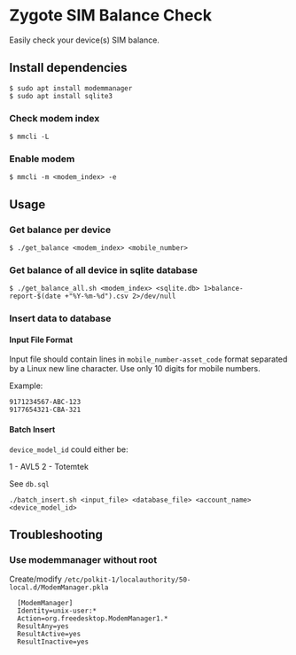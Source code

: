 ﻿# Zygote SIM Balance Check
Easily check your device(s) SIM balance.
## Install dependencies

    $ sudo apt install modemmanager
    $ sudo apt install sqlite3

### Check modem index

    $ mmcli -L

### Enable modem

    $ mmcli -m <modem_index> -e

## Usage

### Get balance per device

    $ ./get_balance <modem_index> <mobile_number>

### Get balance of all device in sqlite database

    $ ./get_balance_all.sh <modem_index> <sqlite.db> 1>balance-report-$(date +"%Y-%m-%d").csv 2>/dev/null

### Insert data to database
#### Input File Format
Input file should contain lines in `mobile_number-asset_code` format separated by a Linux new line character.  Use only 10 digits for mobile numbers.

Example:

    9171234567-ABC-123
    9177654321-CBA-321

#### Batch Insert
`device_model_id` could either be:

1 - AVL5
2 - Totemtek

See `db.sql`

    ./batch_insert.sh <input_file> <database_file> <account_name> <device_model_id>

## Troubleshooting

### Use modemmanager without root
Create/modify `/etc/polkit-1/localauthority/50-local.d/ModemManager.pkla`

      [ModemManager]
      Identity=unix-user:*
      Action=org.freedesktop.ModemManager1.*
      ResultAny=yes
      ResultActive=yes
      ResultInactive=yes

